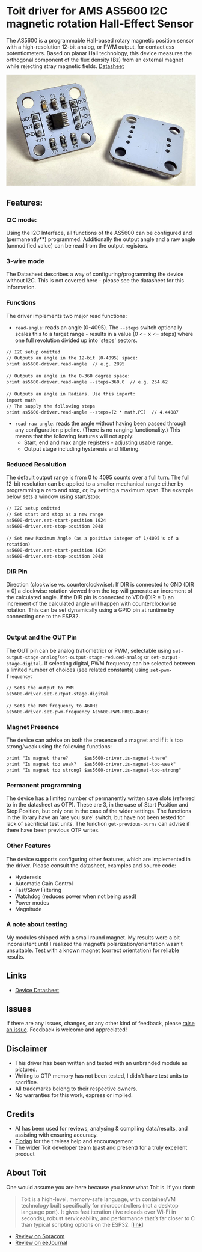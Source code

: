 # Toit driver for AMS AS5600 I2C magnetic rotation Hall-Effect Sensor

The AS5600 is a programmable Hall-based rotary magnetic position sensor with a
high-resolution 12-bit analog, or PWM output, for contactless potentiometers.
Based on planar Hall technology, this device measures the orthogonal component
of the flux density (Bz) from an external magnet while rejecting stray magnetic
fields. [Datasheet](https://files.seeedstudio.com/wiki/Grove-12-bit-Magnetic-Rotary-Position-Sensor-AS5600/res/Magnetic%20Rotary%20Position%20Sensor%20AS5600%20Datasheet.pdf)

![Front and back of an as5600](images/as5600.jpg)

## Features:

### I2C mode:
Using the I2C Interface, all functions of the AS5600 can be configured and
(permanently**) programmed. Additionally the output angle and a raw angle (unmodified
value) can be read from the output registers.

### 3-wire mode
The Datasheet describes a way of configuring/programming the device without I2C.
This is not covered here - please see the datasheet for this information.

### Functions
The driver implements two major read functions:
- `read-angle`: reads an angle (0-4095).  The `--steps` switch optionally scales
  this to a target range - results in a value (0 <= x <= steps) where one full
  revolution divided up into 'steps' sectors.
```Toit
// I2C setup omitted
// Outputs an angle in the 12-bit (0-4095) space:
print as5600-driver.read-angle  // e.g. 2895

// Outputs an angle in the 0-360 degree space:
print as5600-driver.read-angle --steps=360.0  // e.g. 254.62

// Outputs an angle in Radians. Use this import:
import math
// The supply the following steps
print as5600-driver.read-angle --steps=(2 * math.PI)  // 4.44087
```
- `read-raw-angle`: reads the angle without having been passed through any
  configuration pipeline.  (There is no ranging functionality.) This means that
  the following features will not apply:
  - Start, end and max angle registers - adjusting usable range.
  - Output stage including hysteresis and filtering.

### Reduced Resolution
The default output range is from 0 to 4095 counts over a full turn. The full
12-bit resolution can be applied to a smaller mechanical range either by
programming a zero and stop, or, by setting a maximum span.
The example below sets a window using start/stop:
```Toit
// I2C setup omitted
// Set start and stop as a new range
as5600-driver.set-start-position 1024
as5600-driver.set-stop-position 2048

// Set new Maximum Angle (as a positive integer of 1/4095's of a rotation)
as5600-driver.set-start-position 1024
as5600-driver.set-stop-position 2048
```

### DIR Pin
Direction (clockwise vs. counterclockwise): If DIR is connected to GND (DIR =
0) a clockwise rotation viewed from the top will generate an increment of the
calculated angle. If the DIR pin is connected to VDD (DIR = 1) an increment of
the calculated angle will happen with counterclockwise rotation.  This can be
set dynamically using a GPIO pin at runtime by connecting one to the ESP32.
```Toit

```

### Output and the OUT Pin
The OUT pin can be analog (ratiometric) or PWM, selectable using
`set-output-stage-analog`/`set-output-stage-reduced-analog` or
`set-output-stage-digital`.  If selecting digital, PWM frequency can be selected
between a limited number of choices (see related constants) using
`set-pwm-frequency`:
```Toit
// Sets the output to PWM
as5600-driver.set-output-stage-digital

// Sets the PWM frequency to 460Hz
as5600-driver.set-pwm-frequency As5600.PWM-FREQ-460HZ
```

### Magnet Presence
The device can advise on both the presence of a magnet and if it is too
strong/weak using the following functions:
```Toit
print "Is magnet there?      $as5600-driver.is-magnet-there"
print "Is magnet too weak?   $as5600-driver.is-magnet-too-weak"
print "Is magnet too strong? $as5600-driver.is-magnet-too-strong"
```

### Permanent programming
The device has a limited number of permanently written save slots (referred to
in the datasheet as OTP).  These are 3, in the case of Start Position and Stop
Position, but only one in the case of the wider settings.  The functions in the
library have an 'are you sure' switch, but have not been tested for lack of
sacrificial test units.  The function `get-previous-burns` can advise if there
have been previous OTP writes.

### Other Features
The device supports configuring other features, which are implemented in the
driver.  Please consult the datasheet, examples and source code:
- Hysteresis
- Automatic Gain Control
- Fast/Slow Filtering
- Watchdog (reduces power when not being used)
- Power modes
- Magnitude

### A note about testing
My modules shipped with a small round magnet.  My results were a bit
inconsistent until I realized the magnet’s polarization/orientation wasn't
unsuitable. Test with a known magnet (correct orientation) for reliable results.

## Links
- [Device
  Datasheet](https://files.seeedstudio.com/wiki/Grove-12-bit-Magnetic-Rotary-Position-Sensor-AS5600/res/Magnetic%20Rotary%20Position%20Sensor%20AS5600%20Datasheet.pdf)

## Issues
If there are any issues, changes, or any other kind of feedback, please
[raise an issue](https://github.com/milkmansson/toit-as5600/issues). Feedback is
welcome and appreciated!

## Disclaimer
- This driver has been written and tested with an unbranded module as pictured.
- Writing to OTP memory has not been tested, I didn't have test units to
  sacrifice.
- All trademarks belong to their respective owners.
- No warranties for this work, express or implied.

## Credits
- AI has been used for reviews, analysing & compiling data/results, and
  assisting with ensuring accuracy.
- [Florian](https://github.com/floitsch) for the tireless help and encouragement
- The wider Toit developer team (past and present) for a truly excellent product

## About Toit
One would assume you are here because you know what Toit is.  If you dont:
> Toit is a high-level, memory-safe language, with container/VM technology built
> specifically for microcontrollers (not a desktop language port). It gives fast
> iteration (live reloads over Wi-Fi in seconds), robust serviceability, and
> performance that’s far closer to C than typical scripting options on the
> ESP32. [[link](https://toitlang.org/)]
- [Review on Soracom](https://soracom.io/blog/internet-of-microcontrollers-made-easy-with-toit-x-soracom/)
- [Review on eeJournal](https://www.eejournal.com/article/its-time-to-get-toit)
